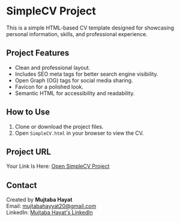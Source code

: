 # SimpleCV Project

This is a simple HTML-based CV template designed for showcasing personal information, skills, and professional experience.

## Project Features
- Clean and professional layout.
- Includes SEO meta tags for better search engine visibility.
- Open Graph (OG) tags for social media sharing.
- Favicon for a polished look.
- Semantic HTML for accessibility and readability.

## How to Use
1. Clone or download the project files.
2. Open `SimpleCV.html` in your browser to view the CV.

## Project URL
Your Link Is Here: [Open SimpleCV Project](file:///E:/PROJECTS/SimpleCV.html)

## Contact
Created by **Mujtaba Hayat**  
Email: [mujtabahayyat20@gmail.com](mailto:mujtabahayyat20@gmail.com)  
LinkedIn: [Mujtaba Hayat's LinkedIn](https://www.linkedin.com/in/mujtaba-hayyat-a60a51258/)
